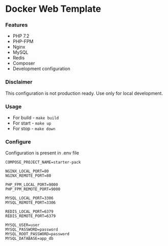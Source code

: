 # Docker Web Template

### Features
* PHP 7.2
* PHP-FPM
* Nginx
* MySQL
* Redis
* Composer
* Development configuration

### Disclaimer
This configuration is not production ready. Use only for local development.

### Usage
* For build - ```make build```
* For start - ```make up```
* For stop - ```make down```

### Configure
Configuration is present in .env file
```env
COMPOSE_PROJECT_NAME=starter-pack

NGINX_LOCAL_PORT=80
NGINX_REMOTE_PORT=80

PHP_FPM_LOCAL_PORT=9000
PHP_FPM_REMOTE_PORT=9000

MYSQL_LOCAL_PORT=3306
MYSQL_REMOTE_PORT=3306

REDIS_LOCAL_PORT=6379
REDIS_REMOTE_PORT=6379

MYSQL_USER=user
MYSQL_PASSWORD=password
MYSQL_ROOT_PASSWORD=password
MYSQL_DATABASE=app_db
```
